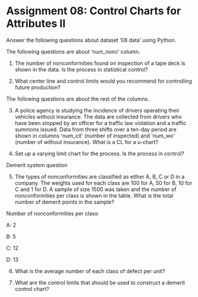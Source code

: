 # Assignment 08: Control Charts for Attributes II

Answer the following questions about dataset ’08 data’ using Python.

The following questions are about ‘num_nonc’ column.

1. The number of nonconformities found on inspection of a tape deck is shown in the data. Is the process in statistical control?

2. What center line and control limits would you recommend for controlling future production?
 
The following questions are about the rest of the columns.

3. A police agency is studying the incidence of drivers operating their vehicles without insurance. The data are collected from drivers who have been stopped by an officer for a traffic law violation and a traffic summons issued. Data from three shifts over a ten-day period are shown in columns 'num_cit' (number of inspected) and 'num_wo' (number of without insurance). What is a CL for a u-chart?

4. Set up a varying limit chart for the process. Is the process in control?
 
Demerit system question

5. The types of nonconformities are classified as either A, B, C or D in a company. The weights used for each class are 100 for A, 50 for B, 10 for C and 1 for D. A sample of size 1500 was taken and the number of nonconformities per class is shown in the table. What is the total number of demerit points in the sample?

Number of nonconformities per class:

A: 2

B: 5

C: 12

D: 13

6. What is the average number of each class of defect per unit?

7. What are the control limits that should be used to construct a demerit control chart?

